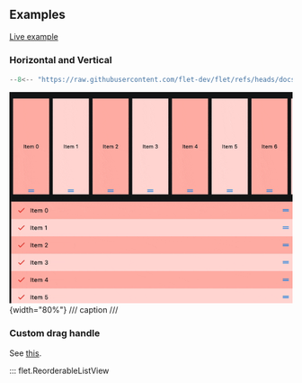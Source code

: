 ## Examples

[Live example](https://flet-controls-gallery.fly.dev/input/autofillgroup)

### Horizontal and Vertical

```python
--8<-- "https://raw.githubusercontent.com/flet-dev/flet/refs/heads/docs/sdk/python/examples/controls/reorderable-list-view/horizontal-and-vertical.py"
```

![horizontal-and-vertical](https://raw.githubusercontent.com/flet-dev/flet/docs/sdk/python/examples/controls/reorderable-list-view/media/horizontal-and-vertical.gif){width="80%"}
/// caption
///

### Custom drag handle

See [this](reorderabledraggable.md#examples).

::: flet.ReorderableListView
